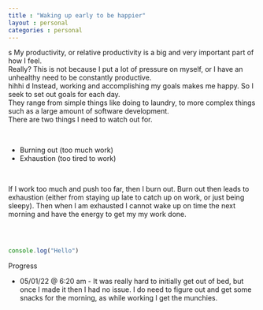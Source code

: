 ```yaml
---
title : "Waking up early to be happier"
layout : personal
categories : personal
---
```

s
My productivity, or relative productivity is a big and very important part of how I feel.
<br/>
Really?
This is not because I put a lot of pressure on myself, or I have an unhealthy need to be constantly productive.
<br/>hihhi
d
Instead, working and accomplishing my goals makes me happy. So I seek to set out goals for each day.
<br/>
They range from simple things like doing to laundry, to more complex things such as a large amount of software development.
<br/>
There are two things I need to watch out for.

<br/>
   
 <ul class='list-decimal'>
        <li>Burning out (too much work)</li>
        <li>Exhaustion (too tired to work)</li>
    </ul>

<br/>

If I work too much and push too far, then I burn out. Burn out then leads to exhaustion (either from staying up late to catch up on work, or just being sleepy). Then when I am exhausted I cannot wake up on time the next morning and have the energy to get my my work done.

<br/>


```js

console.log("Hello")

```
<a class='text-2xl'>Progress</a>

<ul class='list-desc'>
        <li>05/01/22 @ 6:20 am - It was really hard to initially get out of bed, but once I made it then I had no issue. I do need to figure out and get some snacks for the morning, as while working I get the munchies.</li>


</ul>

